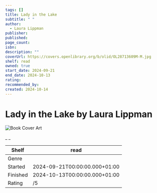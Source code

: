 ```yaml
---
tags: []
title: Lady in the Lake
subtitle: " "
author:
  - Laura Lippman
publisher: 
published: 
page_count: 
isbn: 
description: ""
coverUrl: https://covers.openlibrary.org/b/olid/OL28713609M-M.jpg
shelf: read
owned: true
start_date: 2024-09-21
end_date: 2024-10-13
rating: 
recommended_by: 
created: 2024-10-14
---
```


# Lady in the Lake by Laura Lippman

![Book Cover Art](https://covers.openlibrary.org/b/olid/OL28713609M-M.jpg)

_ _

| Shelf | read |
| --- | --- |
| Genre |  |
| Started | 2024-09-21T00:00:00.000+01:00 |
| Finished | 2024-10-13T00:00:00.000+01:00 |
| Rating | /5 |

